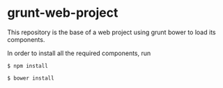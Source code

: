 # grunt-web-project

This repository is the base of a web project using grunt bower to load its components. 

In order to install all the required components, run
```
$ npm install 
```
```
$ bower install 
```
